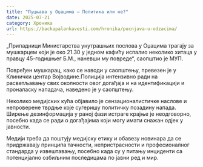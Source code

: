 ```yaml
---
title: "Пуцњава у Оџацима – Политика или не?"
date: 2025-07-21
category: Хроника
url: https://backapalankavesti.com/hronika/pucnjava-u-odzacima/
---
```


„Припадници Министарства унутрашњих послова у Оџацима трагају за мушкарцем који је око 21.30 у једном кафићу испалио неколико хитаца у правцу 45-годишњег Б.М., наневши му повреде“, саопштио је МУП.

Повређен мушкарац, како се наводи у саопштењу, превезен је у Клинички центар Војводине.Полиција интензивно ради на расветљавању свих околности овог догађаја и на идентификацији и проналаску нападача, наведено је у саопштењу.

Неколико медијских кућа објавило је сензационалистичке наслове и непроверене тврдње које сугеришу политичку позадину напада. Ширење дезинформација у раној фази истраге крајње је неодговорно, посебно када се ради о догађајима који могу имати снажан одјек у јавности.

Медији треба да поштују медијску етику и обавезу новинара да се придржавају принципа тачности, непристрасности и професионалног стандарда у извештавању, посебно када су у питању инциденти са потенцијално озбиљним последицама по јавни ред и мир.
